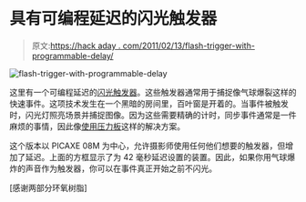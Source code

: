 # 具有可编程延迟的闪光触发器

> 原文:[https://hack aday . com/2011/02/13/flash-trigger-with-programmable-delay/](https://hackaday.com/2011/02/13/flash-trigger-with-programmable-delay/)

![](../Images/4aa350bab76b72e406ca63ae88845d68.png "flash-trigger-with-programmable-delay")

这里有一个可编程延迟的[闪光触发器](http://blog.blazingangles.net/soapbox/2011/02/programmable-millisecond-delay.html)。这些触发器通常用于捕捉像气球爆裂这样的快速事件。这项技术发生在一个黑暗的房间里，百叶窗是开着的。当事件被触发时，闪光灯照亮场景并捕捉图像。因为这些需要精确的计时，同步事件通常是一件麻烦的事情，因此像[使用压力板](http://hackaday.com/2010/08/11/snapping-pics-at-the-right-moment-with-a-pressure-plate/)这样的解决方案。

这个版本以 PICAXE 08M 为中心，允许摄影师使用任何他们想要的触发器，但增加了延迟。上面的方框显示了为 42 毫秒延迟设置的装置。因此，如果你用气球爆炸的声音作为触发器，你可以在事件真正开始之前不闪光。

[感谢两部分环氧树脂]